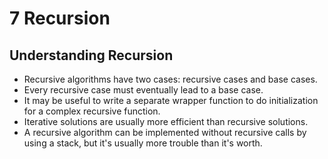 # 7 Recursion

## Understanding Recursion
* Recursive algorithms have two cases: recursive cases and base cases.
* Every recursive case must eventually lead to a base case.
* It may be useful to write a separate wrapper function to do initialization for a complex recursive function.
* Iterative solutions are usually more efficient than recursive solutions.
* A recursive algorithm can be implemented without recursive calls by using a stack, but it's usually more trouble than it's worth.
